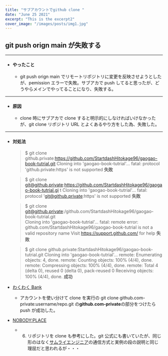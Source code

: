 ```yaml
---
title: "サブアカウントでgithub clone "
date: "June 25 2021"
excerpt: "This is the excerpt2"
cover_image: "/images/posts/img1.jpg"
---
```


## git push orign main が失敗する

---

- #### やったこと

  - git push orign main でリモートリポジトリに変更を反映させようとしたが、pemission エラーで失敗。サブアカで push してると思ったが、どうやらメインでやってることになり、失敗する。

---

- #### 原因

  - clone 時にサブアカで clone すると明示的にしなければいけなかったが、git clone リポジトリ URL とよくあるやり方をした為、失敗した。

---

- #### 対処法

  > $ git clone github.private:https://github.com/StartdashHitokage96/gaogao-book-tutrial.git
  > Cloning into 'gaogao-book-tutrial'...
  > fatal: protocol 'github.private:https' is not supported
  > **失敗**

  > $ git clone git@github.private:https://github.com/StartdashHitokage96/gaogao-book-tutrial.gi
  > t
  > Cloning into 'gaogao-book-tutrial'...
  > fatal: protocol 'git@github.private:https' is not supported
  > **失敗**

  > $ git clone git@github.private:/github.com/StartdashHitokage96/gaogao-book-tutrial.git  
  > Cloning into 'gaogao-book-tutrial'...
  > fatal: remote error:
  > github.com/StartdashHitokage96/gaogao-book-tutrial is not a valid repository name
  > Visit https://support.github.com/ for help
  > **失敗**

  > $ git clone github.private:StartdashHitokage96/gaogao-book-tutrial.git
  > Cloning into 'gaogao-book-tutrial'...
  > remote: Enumerating objects: 4, done.
  > remote: Counting objects: 100% (4/4), done.
  > remote: Compressing objects: 100% (4/4), done.
  > remote: Total 4 (delta 0), reused 0 (delta 0), pack-reused 0
  > Receiving objects: 100% (4/4), done.
  > **成功**

- [わくわく Bank](https://www.wakuwakubank.com/posts/380-git-multiple-account/)
  - アカウントを使い分けて clone を実行の git clone github.com-private:username/repo.git の**github.com-private**の部分をつけたら push が成功した。
- [NOBODY:PLACE
  ](https://nplll.com/2022/10/multiple-github-accounts-windows/#3_sshconfig)
  - 6. リポジトリを clone も参考にした。git 公式にも書いていたが、同じ形のはなく[サムライエンジニア](https://www.sejuku.net/blog/71436)の通信方式と実例の段の説明と同じ理屈だと思われるが・・・
